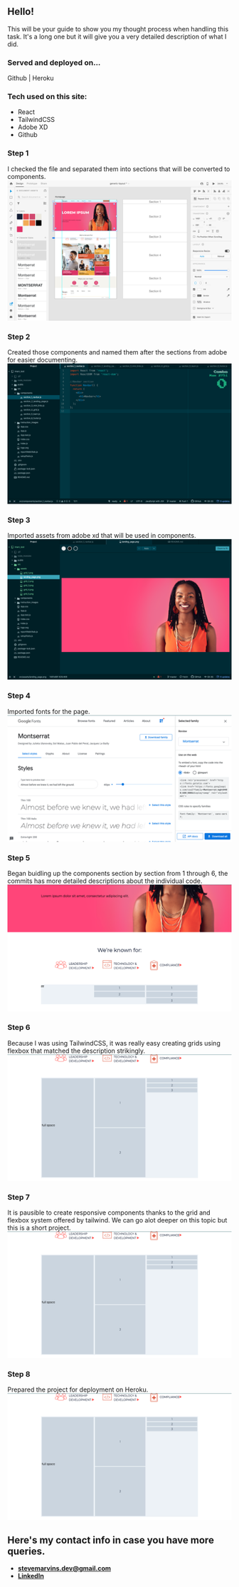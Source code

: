 ## Hello!
This will be your guide to show you my thought process when handling this task. It's a long one but it will give you a very detailed description of what I did.


### Served and deployed on...
Github | Heroku

### Tech used on this site:
* React
* TailwindCSS
* Adobe XD
* Github

### Step 1
I checked the file and separated them into sections that will be converted to components.
![pic 1](src/instruction_images/1.png)

### Step 2
Created those components and named them after the sections from adobe for easier documenting.
![pic 1](src/instruction_images/2.png)

### Step 3
Imported assets from adobe xd that will be used in components.
![pic 1](src/instruction_images/3.png)

### Step 4
Imported fonts for the page.
![pic 1](src/instruction_images/4.png)

### Step 5
Began buidling up the components section by section from 1 through 6, the commits has more detailed descriptions about the individual code.
![pic 1](src/instruction_images/5.png)

### Step 6
Because I was using TailwindCSS, it was really easy creating grids using flexbox that matched the description strikingly.
![pic 1](src/instruction_images/6.png)

### Step 7
It is pausible to create responsive components thanks to the grid and flexbox system offered by tailwind. We can go alot deeper on this topic but this is a short project.
![pic 1](src/instruction_images/6.png)

### Step 8
Prepared the project for deployment on Heroku.
![pic 1](src/instruction_images/6.png)

## Here's my contact info in case you have more queries.
* **[stevemarvins.dev@gmail.com](https://www.stevemarvins.dev@gmail.com/)**
* **[LinkedIn](https://www.linkedin.com/in/stevemarvins-dev)**
